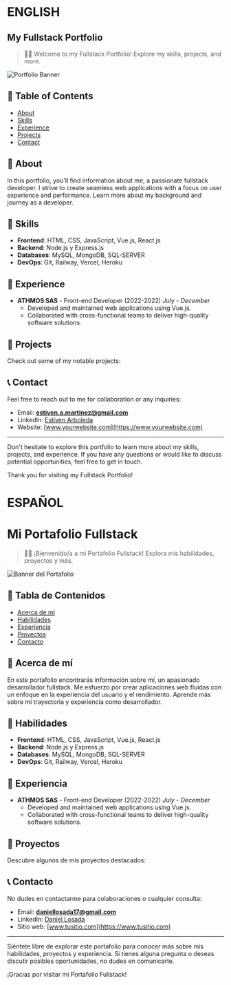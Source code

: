 # ENGLISH

## My Fullstack Portfolio

> 👨‍💻 Welcome to my Fullstack Portfolio! Explore my skills, projects, and more.

![Portfolio Banner](path/to/banner-image.png)

## 📖 Table of Contents

- [About](#about)
- [Skills](#skills)
- [Experience](#experience)
- [Projects](#projects)
- [Contact](#contact)

## 📄 About

In this portfolio, you'll find information about me, a passionate fullstack developer. I strive to create seamless web applications with a focus on user experience and performance. Learn more about my background and journey as a developer.

## 💪 Skills

- **Frontend**: HTML, CSS, JavaScript, Vue.js, React.js
- **Backend**: Node.js y Express.js
- **Databases**: MySQL, MongoDB, SQL-SERVER
- **DevOps**: Git, Railway, Vercel, Heroku

## 🧰 Experience

- **ATHMOS SAS** - Front-end Developer (2022-2022) _July - December_
  - Developed and maintained web applications using Vue.js.
  - Collaborated with cross-functional teams to deliver high-quality software solutions.

## 🚀 Projects

Check out some of my notable projects:

<!-- 1. **Project A**
   - Description: Lorem ipsum dolor sit amet, consectetur adipiscing elit. Ut eget semper turpis.
   - Technologies: Vue.js, Node.js, MongoDB
   - Repository: [GitHub](https://github.com/username/project-a)
   - Live Demo: [Project A](https://example.com/project-a)

2. **Project B**
   - Description: Lorem ipsum dolor sit amet, consectetur adipiscing elit. Ut eget semper turpis.
   - Technologies: React, Express.js, MySQL
   - Repository: [GitHub](https://github.com/username/project-b)
   - Live Demo: [Project B](https://example.com/project-b) -->

## 📞 Contact

Feel free to reach out to me for collaboration or any inquiries:

- Email: **estiven.a.martinez@gmail.com**
- LinkedIn: [Estiven Arboleda](https://www.linkedin.com/in/estiven-arboleda-marinez-bb9aa61a4/)
- Website: [www.yourwebsite.com](https://www.yourwebsite.com)

---

Don't hesitate to explore this portfolio to learn more about my skills, projects, and experience. If you have any questions or would like to discuss potential opportunities, feel free to get in touch.

Thank you for visiting my Fullstack Portfolio!

# ESPAÑOL

# Mi Portafolio Fullstack

> 👨‍💻 ¡Bienvenido/a a mi Portafolio Fullstack! Explora mis habilidades, proyectos y más.

![Banner del Portafolio](ruta/a/imagen-de-banner.png)

## 📖 Tabla de Contenidos

- [Acerca de mí](#acerca-de-mí)
- [Habilidades](#habilidades)
- [Experiencia](#experiencia)
- [Proyectos](#proyectos)
- [Contacto](#contacto)

## 📄 Acerca de mí

En este portafolio encontrarás información sobre mí, un apasionado desarrollador fullstack. Me esfuerzo por crear aplicaciones web fluidas con un enfoque en la experiencia del usuario y el rendimiento. Aprende más sobre mi trayectoria y experiencia como desarrollador.

## 💪 Habilidades

- **Frontend**: HTML, CSS, JavaScript, Vue.js, React.js
- **Backend**: Node.js y Express.js
- **Databases**: MySQL, MongoDB, SQL-SERVER
- **DevOps**: Git, Railway, Vercel, Heroku

## 🧰 Experiencia

- **ATHMOS SAS** - Front-end Developer (2022-2022) _July - December_
  - Developed and maintained web applications using Vue.js.
  - Collaborated with cross-functional teams to deliver high-quality software solutions.

## 🚀 Proyectos

Descubre algunos de mis proyectos destacados:

<!--
1. **Proyecto A**
   - Descripción: Lorem ipsum dolor sit amet, consectetur adipiscing elit. Ut eget semper turpis.
   - Tecnologías: Vue.js, Node.js, MongoDB
   - Repositorio: [GitHub](https://github.com/usuario/proyecto-a)
   - Demo en vivo: [Proyecto A](https://ejemplo.com/proyecto-a)

2. **Proyecto B**
   - Descripción: Lorem ipsum dolor sit amet, consectetur adipiscing elit. Ut eget semper turpis.
   - Tecnologías: React, Express.js, MySQL
   - Repositorio: [GitHub](https://github.com/usuario/proyecto-b)
   - Demo en vivo: [Proyecto B](https://ejemplo.com/proyecto-b) -->

## 📞 Contacto

No dudes en contactarme para colaboraciones o cualquier consulta:

- Email: **daniellosada17@gmail.com**
- LinkedIn: [Daniel Losada](https://www.linkedin.com/in/daniel-losada17/)
- Sitio web: [www.tusitio.com](https://www.tusitio.com)

---

Siéntete libre de explorar este portafolio para conocer más sobre mis habilidades, proyectos y experiencia. Si tienes alguna pregunta o deseas discutir posibles oportunidades, no dudes en comunicarte.

¡Gracias por visitar mi Portafolio Fullstack!
